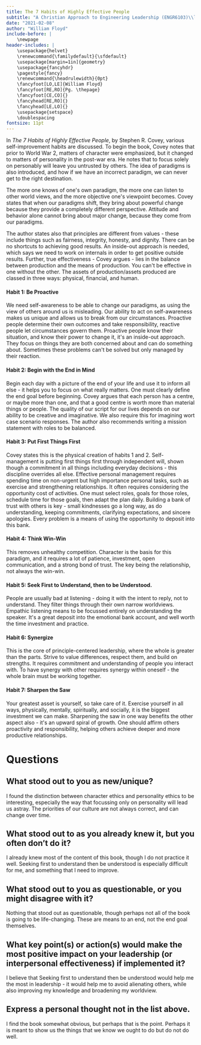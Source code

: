 ```yaml
---
title: The 7 Habits of Highly Effective People
subtitle: "A Christian Approach to Engineering Leadership (ENGR6103)\\linebreak Dr. Anson\\linebreak"
date: "2021-02-08"
author: "William Floyd"
include-before: |
    \newpage
header-includes: |
    \usepackage{helvet}
    \renewcommand{\familydefault}{\sfdefault}
    \usepackage[margin=1in]{geometry}
    \usepackage{fancyhdr}
    \pagestyle{fancy}
    \renewcommand{\headrulewidth}{0pt}
    \fancyfoot[LO,LE]{William Floyd}
    \fancyfoot[RE,RO]{Pg. \thepage}
    \fancyfoot[CE,CO]{}
    \fancyhead[RE,RO]{}
    \fancyhead[LE,LO]{}
    \usepackage{setspace}
    \doublespacing
fontsize: 11pt
---
```


In *The 7 Habits of Highly Effective People*, by Stephen R. Covey, various self-improvement habits are discussed.
To begin the book, Covey notes that prior to World War 2, matters of character were emphasized, but it changed to matters of personality in the post-war era.
He notes that to focus solely on personably will leave you untrusted by others.
The idea of paradigms is also introduced, and how if we have an incorrect paradigm, we can never get to the right destination.

The more one knows of one's own paradigm, the more one can listen to other world views, and the more objective one's viewpoint becomes.
Covey states that when our paradigms shift, they bring about powerful change because they provide a completely different perspective.
Attitude and behavior alone cannot bring about major change, because they come from our paradigms. 

The author states also that principles are different from values - these include things such as fairness, integrity, honesty, and dignity.
There can be no shortcuts to achieving good results.
An inside-out approach is needed, which says we need to work on internals in order to get positive outside results.
Further, true effectiveness - Covey argues - lies in the balance between production and the means of production.
You can't be effective in one without the other.
The assets of production/assets produced are classed in three ways: physical, financial, and human.

#### Habit 1: Be Proactive
We need self-awareness to be able to change our paradigms, as using the view of others around us is misleading.
Our ability to act on self-awareness makes us unique and allows us to break from our circumstances.
Proactive people determine their own outcomes and take responsibility, reactive people let circumstances govern them.
Proactive people know their situation, and know their power to change it, it's an inside-out approach.
They focus on things they are both concerned about and can do something about.
Sometimes these problems can't be solved but only managed by their reaction.

#### Habit 2: Begin with the End in Mind
Begin each day with a picture of the end of your life and use it to inform all else - it helps you to focus on what really matters.
One must clearly define the end goal before beginning.
Covey argues that each person has a centre, or maybe more than one, and that a good centre is worth more than material things or people.
The quality of our script for our lives depends on our ability to be creative and imaginative.
We also require this for imagining wort case scenario responses.
The author also recommends writing a mission statement with roles to be balanced.

#### Habit 3: Put First Things First
Covey states this is the physical creation of habits 1 and 2.
Self-management is putting first things first through independent will, shown though a commitment in all things including everyday decisions - this discipline overrides all else.
Effective personal management requires spending time on non-urgent but high importance personal tasks, such as exercise and strengthening relationships.
It often requires considering the opportunity cost of activities.
One must select roles, goals for those roles, schedule time for those goals, then adapt the plan daily.
Building a bank of trust with others is key - small kindnesses go a long way, as do understanding, keeping commitments, clarifying expectations, and sincere apologies.
Every problem is a means of using the opportunity to deposit into this bank.

#### Habit 4: Think Win-Win
This removes unhealthy competition.
Character is the basis for this paradigm, and it requires a lot of patience, investment, open communication, and a strong bond of trust.
The key being the relationship, not always the win-win.

#### Habit 5: Seek First to Understand, then to be Understood.
People are usually bad at listening - doing it with the intent to reply, not to understand.
They filter things through their own narrow worldviews.
Empathic listening means to be focussed entirely on understanding the speaker.
It's a great deposit into the emotional bank account, and well worth the time investment and practice.

#### Habit 6: Synergize
This is the core of principle-centered leadership, where the whole is greater than the parts.
Strive to value differences, respect them, and build on strengths.
It requires commitment and understanding of people you interact with.
To have synergy with other requires synergy within oneself - the whole brain must be working together.

#### Habit 7: Sharpen the Saw
Your greatest asset is yourself, so take care of it.
Exercise yourself in all ways, physically, mentally, spiritually, and socially, it is the biggest investment we can make.
Sharpening the saw in one way benefits the other aspect also - it's an upward spiral of growth.
One should affirm others proactivity and responsibility, helping others achieve deeper and more productive relationships.

# Questions

## What stood out to you as new/unique?
I found the distinction between character ethics and personality ethics to be interesting, especially the way that focussing only on personality will lead us astray.
The priorities of our culture are not always correct, and can change over time.

## What stood out to as you already knew it, but you often don’t do it?
I already knew most of the content of this book, though I do not practice it well.
Seeking first to understand then be understood is especially difficult for me, and something that I need to improve.

## What stood out to you as questionable, or you might disagree with it?
Nothing that stood out as questionable, though perhaps not all of the book is going to be life-changing.
These are means to an end, not the end goal themselves.

## What key point(s) or action(s) would make the most positive impact on your leadership (or interpersonal effectiveness) if implemented it?
I believe that Seeking first to understand then be understood would help me the most in leadership - it would help me to avoid alienating others, while also improving my knowledge and broadening my worldview.

## Express a personal thought not in the list above.
I find the book somewhat obvious, but perhaps that is the point.
Perhaps it is meant to show us the things that we know we ought to do but do not do well.